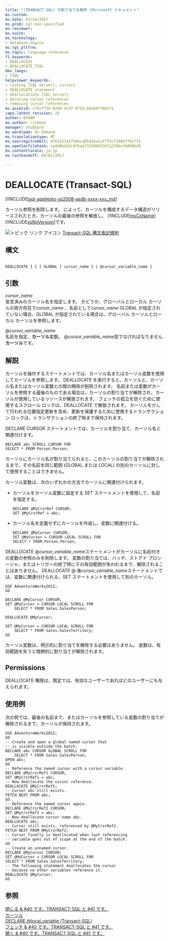 ```yaml
---
title: "(TRANSACT-SQL) の割り当てを解除 |Microsoft ドキュメント"
ms.custom: 
ms.date: 03/14/2017
ms.prod: sql-non-specified
ms.reviewer: 
ms.suite: 
ms.technology:
- database-engine
ms.tgt_pltfrm: 
ms.topic: language-reference
f1_keywords:
- DEALLOCATE
- DEALLOCATE_TSQL
dev_langs:
- TSQL
helpviewer_keywords:
- locking [SQL Server], cursors
- DEALLOCATE statement
- deallocations [SQL Server]
- deleting cursor references
- removing cursor references
ms.assetid: c75cf73d-0268-4c57-973d-b8a84ff801fa
caps.latest.revision: 26
author: BYHAM
ms.author: rickbyh
manager: jhubbard
ms.workload: On Demand
ms.translationtype: MT
ms.sourcegitcommit: 876522142756bca05416a1afff3cf10467f4c7f1
ms.openlocfilehash: cedd8bd32c076a5732586653d11276bcfb880bd9
ms.contentlocale: ja-jp
ms.lasthandoff: 09/01/2017

---
```

# <a name="deallocate-transact-sql"></a>DEALLOCATE (Transact-SQL)
[!INCLUDE[tsql-appliesto-ss2008-asdb-xxxx-xxx_md](../../includes/tsql-appliesto-ss2008-asdb-xxxx-xxx-md.md)]

  カーソル参照を削除します。 によって、カーソルを構成するデータ構造がリリースされたとき、カーソルの最後の参照を解放し、 [!INCLUDE[msCoName](../../includes/msconame-md.md)] [!INCLUDE[ssNoVersion](../../includes/ssnoversion-md.md)]です。  
  
 ![トピック リンク アイコン](../../database-engine/configure-windows/media/topic-link.gif "トピック リンク アイコン") [Transact-SQL 構文表記規則](../../t-sql/language-elements/transact-sql-syntax-conventions-transact-sql.md)  
  
## <a name="syntax"></a>構文  
  
```  
  
DEALLOCATE { { [ GLOBAL ] cursor_name } | @cursor_variable_name }  
```  
  
## <a name="arguments"></a>引数  
 *cursor_name*  
 宣言済みのカーソル名を指定します。 かどうか、グローバルとローカル カーソルの両方存在で*cursor_name* 、名前として*cursor_name* GLOBAL が指定されていない場合、GLOBAL が指定されている場合は、グローバル カーソルとローカル カーソルを参照します。  
  
 @*cursor_variable_name*  
 名前を指定、**カーソル**変数。 @*cursor_variable_name*型でなければなりません**カーソル**です。  
  
## <a name="remarks"></a>解説  
 カーソルを操作するステートメントでは、カーソル名またはカーソル変数を使用してカーソルを参照します。 DEALLOCATE を実行すると、カーソルと、カーソル名またはカーソル変数との間の関係が削除されます。 名前または変数がカーソルを参照する最後のものである場合は、カーソルの割り当てが解除され、カーソルが使用しているリソースが解放されます。 フェッチの孤立を防ぐために使用するスクロール ロックは、DEALLOCATE で解放されます。 カーソルを介して行われる位置指定更新を含め、更新を保護するために使用するトランザクション ロックは、トランザクションの終了時まで保持されます。  
  
 DECLARE CURSOR ステートメントでは、カーソルを割り当て、カーソル名と関連付けます。  
  
```  
DECLARE abc SCROLL CURSOR FOR  
SELECT * FROM Person.Person;  
```  
  
 カーソルにカーソル名が割り当てられると、このカーソルの割り当てが解除されるまで、その名前を同じ範囲 (GLOBAL または LOCAL) の別のカーソルに対して使用することはできません。  
  
 カーソル変数は、次のいずれかの方法でカーソルに関連付けられます。  
  
-   カーソルをカーソル変数に設定する SET ステートメントを使用して、名前を指定する。  
  
    ```  
    DECLARE @MyCrsrRef CURSOR;  
    SET @MyCrsrRef = abc;  
    ```  
  
-   カーソル名を定義せずにカーソルを作成し、変数に関連付ける。  
  
    ```  
    DECLARE @MyCursor CURSOR;  
    SET @MyCursor = CURSOR LOCAL SCROLL FOR  
    SELECT * FROM Person.Person;  
    ```  
  
 DEALLOCATE @*cursor_variable_name*ステートメントがカーソルに名前付きの変数の参照のみを削除します。 変数の割り当ては、バッチ、ストアド プロシージャ、またはトリガーの終了時にその有効範囲が失われるまで、解除されることはありません。 DEALLOCATE @ 後*cursor_variable_name*ステートメントでは、変数に関連付けられる、SET ステートメントを使用して別のカーソル。  
  
```  
USE AdventureWorks2012;  
GO  
  
DECLARE @MyCursor CURSOR;  
SET @MyCursor = CURSOR LOCAL SCROLL FOR  
    SELECT * FROM Sales.SalesPerson;  
  
DEALLOCATE @MyCursor;  
  
SET @MyCursor = CURSOR LOCAL SCROLL FOR  
    SELECT * FROM Sales.SalesTerritory;  
GO  
```  
  
 カーソル変数は、明示的に割り当てを解除する必要はありません。 変数は、有効範囲を失うと暗黙的に割り当てが解除されます。  
  
## <a name="permissions"></a>Permissions  
 DEALLOCATE 権限は、既定では、有効なユーザーであればどのユーザーにも与えられます。  
  
## <a name="examples"></a>使用例  
 次の例では、最後の名前まで、またはカーソルを参照している変数の割り当てが解除されるまで、カーソルが保持されます。  
  
```  
USE AdventureWorks2012;  
GO  
-- Create and open a global named cursor that  
-- is visible outside the batch.  
DECLARE abc CURSOR GLOBAL SCROLL FOR  
    SELECT * FROM Sales.SalesPerson;  
OPEN abc;  
GO  
-- Reference the named cursor with a cursor variable.  
DECLARE @MyCrsrRef1 CURSOR;  
SET @MyCrsrRef1 = abc;  
-- Now deallocate the cursor reference.  
DEALLOCATE @MyCrsrRef1;  
-- Cursor abc still exists.  
FETCH NEXT FROM abc;  
GO  
-- Reference the named cursor again.  
DECLARE @MyCrsrRef2 CURSOR;  
SET @MyCrsrRef2 = abc;  
-- Now deallocate cursor name abc.  
DEALLOCATE abc;  
-- Cursor still exists, referenced by @MyCrsrRef2.  
FETCH NEXT FROM @MyCrsrRef2;  
-- Cursor finally is deallocated when last referencing  
-- variable goes out of scope at the end of the batch.  
GO  
-- Create an unnamed cursor.  
DECLARE @MyCursor CURSOR;  
SET @MyCursor = CURSOR LOCAL SCROLL FOR  
SELECT * FROM Sales.SalesTerritory;  
-- The following statement deallocates the cursor  
-- because no other variables reference it.  
DEALLOCATE @MyCursor;  
GO  
```  
  
## <a name="see-also"></a>参照  
 [閉じる & #40 です。TRANSACT-SQL と #41 です。](../../t-sql/language-elements/close-transact-sql.md)   
 [カーソル](../../relational-databases/cursors.md)   
 [DECLARE @local_variable &#40;Transact-SQL&#41;](../../t-sql/language-elements/declare-local-variable-transact-sql.md)   
 [フェッチ & #40 です。TRANSACT-SQL と #41 です。](../../t-sql/language-elements/fetch-transact-sql.md)   
 [開く & #40 です。TRANSACT-SQL と #41 です。](../../t-sql/language-elements/open-transact-sql.md)  
  
  

